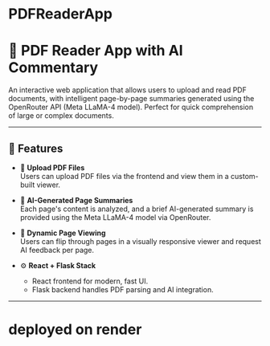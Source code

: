 # PDFReaderApp
# 📘 PDF Reader App with AI Commentary

An interactive web application that allows users to upload and read PDF documents, with intelligent page-by-page summaries generated using the OpenRouter API (Meta LLaMA-4 model). Perfect for quick comprehension of large or complex documents.

---

## 🔧 Features

- 📂 **Upload PDF Files**  
  Users can upload PDF files via the frontend and view them in a custom-built viewer.

- 🧠 **AI-Generated Page Summaries**  
  Each page's content is analyzed, and a brief AI-generated summary is provided using the Meta LLaMA-4 model via OpenRouter.

- 📖 **Dynamic Page Viewing**  
  Users can flip through pages in a visually responsive viewer and request AI feedback per page.

- ⚙️ **React + Flask Stack**  
  - React frontend for modern, fast UI.
  - Flask backend handles PDF parsing and AI integration.

---
# deployed on render
